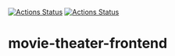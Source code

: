 
[![Actions Status](https://github.com/kosmolet/movie-theater-frontend/workflows/Run%20build%20and%20tests/badge.svg?branch=main)](https://github.com/kosmolet/movie-theater-frontend/actions) [![Actions Status](https://github.com/kosmolet/movie-theater-frontend/workflows/Run%20Lint/badge.svg?branch=main)](https://github.com/kosmolet/movie-theater-frontend/actions)  
# movie-theater-frontend
